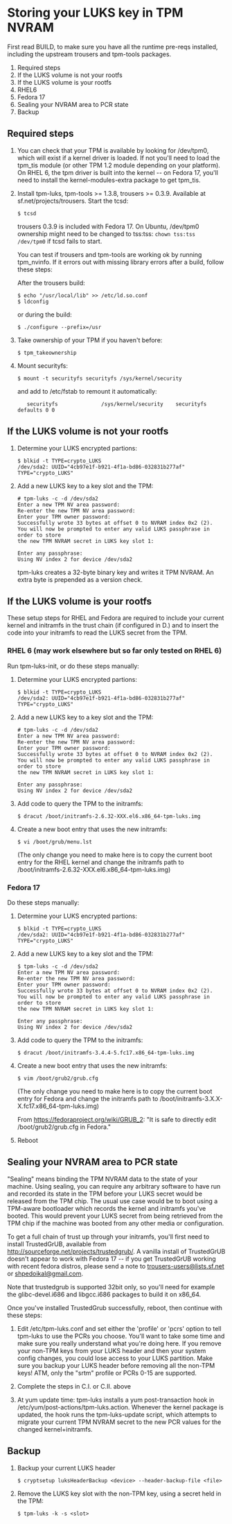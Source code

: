 # Storing your LUKS key in TPM NVRAM

First read BUILD, to make sure you have all the runtime pre-reqs installed,
including the upstream trousers and tpm-tools packages.

1. Required steps
2. If the LUKS volume is not your rootfs
3. If the LUKS volume is your rootfs
  1. RHEL6
  2. Fedora 17
4. Sealing your NVRAM area to PCR state
5. Backup

## Required steps

1. You can check that your TPM is available by looking for /dev/tpm0, which
   will exist if a kernel driver is loaded. If not you'll need to load the tpm_tis
   module (or other TPM 1.2 module depending on your platform). On RHEL 6, the tpm
   driver is built into the kernel -- on Fedora 17, you'll need to install the
   kernel-modules-extra package to get tpm_tis.
2. Install tpm-luks, tpm-tools >= 1.3.8, trousers >= 0.3.9. Available at
   sf.net/projects/trousers. Start the tcsd:
   ```
   $ tcsd
   ```
   trousers 0.3.9 is included with Fedora 17. On Ubuntu, /dev/tpm0 ownership might
   need to be changed to tss:tss: `chown tss:tss /dev/tpm0` if tcsd fails to start.

   You can test if trousers and tpm-tools are working ok by running tpm_nvinfo.
   If it errors out with missing library errors after a build, follow these steps:

   After the trousers build:

   ```
   $ echo "/usr/local/lib" >> /etc/ld.so.conf
   $ ldconfig
   ```

   or during the build:

   ```
   $ ./configure --prefix=/usr
   ```

3. Take ownership of your TPM if you haven't before:

   ```
   $ tpm_takeownership
   ```

4. Mount securityfs:

   ```
   $ mount -t securityfs securityfs /sys/kernel/security
   ```

   and add to /etc/fstab to remount it automatically:

   ```
      securityfs              /sys/kernel/security    securityfs defaults 0 0
   ```


## If the LUKS volume is not your rootfs

1. Determine your LUKS encrypted partions:

   ```
   $ blkid -t TYPE=crypto_LUKS
   /dev/sda2: UUID="4cb97e1f-b921-4f1a-bd86-032831b277af" TYPE="crypto_LUKS"
   ```

2. Add a new LUKS key to a key slot and the TPM:

   ```
   # tpm-luks -c -d /dev/sda2
   Enter a new TPM NV area password: 
   Re-enter the new TPM NV area password: 
   Enter your TPM owner password: 
   Successfully wrote 33 bytes at offset 0 to NVRAM index 0x2 (2).
   You will now be prompted to enter any valid LUKS passphrase in order to store
   the new TPM NVRAM secret in LUKS key slot 1:

   Enter any passphrase: 
   Using NV index 2 for device /dev/sda2
   ```

   tpm-luks creates a 32-byte binary key and writes it TPM NVRAM. An extra byte
   is prepended as a version check.

## If the LUKS volume is your rootfs

These setup steps for RHEL and Fedora are required to include your current kernel
and initramfs in the trust chain (if configured in D.) and to insert the code into
your initramfs to read the LUKS secret from the TPM.

### RHEL 6 (may work elsewhere but so far only tested on RHEL 6)

Run tpm-luks-init, or do these steps manually:

1. Determine your LUKS encrypted partions:

   ```
   $ blkid -t TYPE=crypto_LUKS
   /dev/sda2: UUID="4cb97e1f-b921-4f1a-bd86-032831b277af" TYPE="crypto_LUKS"
   ```

2. Add a new LUKS key to a key slot and the TPM:

   ```
   # tpm-luks -c -d /dev/sda2
   Enter a new TPM NV area password: 
   Re-enter the new TPM NV area password: 
   Enter your TPM owner password: 
   Successfully wrote 33 bytes at offset 0 to NVRAM index 0x2 (2).
   You will now be prompted to enter any valid LUKS passphrase in order to store
   the new TPM NVRAM secret in LUKS key slot 1:

   Enter any passphrase: 
   Using NV index 2 for device /dev/sda2
   ```

3. Add code to query the TPM to the initramfs:

   ```
   $ dracut /boot/initramfs-2.6.32-XXX.el6.x86_64-tpm-luks.img
   ```

4. Create a new boot entry that uses the new initramfs:

   ```
   $ vi /boot/grub/menu.lst
   ```

   (The only change you need to make here is to copy the current boot entry
   for the RHEL kernel and change the initramfs path to
   /boot/initramfs-2.6.32-XXX.el6.x86_64-tpm-luks.img)

### Fedora 17

Do these steps manually:

1. Determine your LUKS encrypted partions:

   ```
   $ blkid -t TYPE=crypto_LUKS
   /dev/sda2: UUID="4cb97e1f-b921-4f1a-bd86-032831b277af" TYPE="crypto_LUKS"
   ```

2. Add a new LUKS key to a key slot and the TPM:

   ```
   $ tpm-luks -c -d /dev/sda2
   Enter a new TPM NV area password: 
   Re-enter the new TPM NV area password: 
   Enter your TPM owner password: 
   Successfully wrote 33 bytes at offset 0 to NVRAM index 0x2 (2).
   You will now be prompted to enter any valid LUKS passphrase in order to store
   the new TPM NVRAM secret in LUKS key slot 1:

   Enter any passphrase: 
   Using NV index 2 for device /dev/sda2
   ```

3. Add code to query the TPM to the initramfs:

   ```
   $ dracut /boot/initramfs-3.4.4-5.fc17.x86_64-tpm-luks.img
   ```

4. Create a new boot entry that uses the new initramfs:

   ```
   $ vim /boot/grub2/grub.cfg
   ```

   (The only change you need to make here is to copy the current boot entry
   for Fedora and change the initramfs path to 
   /boot/initramfs-3.X.X-X.fc17.x86_64-tpm-luks.img)

   From https://fedoraproject.org/wiki/GRUB_2:
   "It is safe to directly edit /boot/grub2/grub.cfg in Fedora."

8. Reboot

## Sealing your NVRAM area to PCR state

"Sealing" means binding the TPM NVRAM data to the state of your machine. Using
sealing, you can require any arbitrary software to have run and recorded its
state in the TPM before your LUKS secret would be released from the TPM chip.
The usual use case would be to boot using a TPM-aware bootloader which records
the kernel and initramfs you've booted. This would prevent your LUKS secret
from being retrieved from the TPM chip if the machine was booted from any other
media or configuration.

To get a full chain of trust up through your initramfs, you'll first need to
install TrustedGrUB, available from http://sourceforge.net/projects/trustedgrub/.
A vanilla install of TrustedGrUB doesn't appear to work with Fedora 17 -- if
you get TrustedGrUB working with recent fedora distros, please send a note
to trousers-users@lists.sf.net or shpedoikal@gmail.com.

Note that trustedgrub is supported 32bit only, so you'll need for example
the glibc-devel.i686 and libgcc.i686 packages to build it on x86_64.

Once you've installed TrustedGrub successfully, reboot, then continue
with these steps:

1. Edit /etc/tpm-luks.conf and set either the 'profile' or 'pcrs' option
   to tell tpm-luks to use the PCRs you choose. You'll want to take some time
   and make sure you really understand what you're doing here. If you remove
   your non-TPM keys from your LUKS header and then your system config
   changes, you could lose access to your LUKS partition. Make sure you backup
   your LUKS header before removing all the non-TPM keys!
   ATM, only the "srtm" profile or PCRs 0-15 are supported.

2. Complete the steps in C.I. or C.II. above

3. At yum update time:
  tpm-luks installs a yum post-transaction hook in
  /etc/yum/post-actions/tpm-luks.action. Whenever the kernel package is
  updated, the hook runs the tpm-luks-update script, which attempts to
  migrate your current TPM NVRAM secret to the new PCR values for the
  changed kernel+initramfs.

## Backup

1. Backup your current LUKS header
   ```
   $ cryptsetup luksHeaderBackup <device> --header-backup-file <file>
   ```

2. Remove the LUKS key slot with the non-TPM key, using a secret held
   in the TPM:
   ```
   $ tpm-luks -k -s <slot>
   ```
